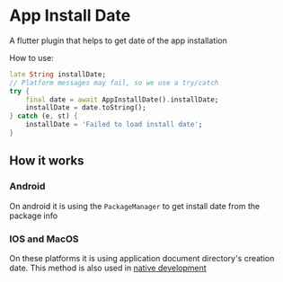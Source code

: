 # App Install Date

A flutter plugin that helps to get date of the app installation

How to use:
```dart
late String installDate;
// Platform messages may fail, so we use a try/catch 
try {
    final date = await AppInstallDate().installDate;
    installDate = date.toString();
} catch (e, st) {
    installDate = 'Failed to load install date';
}
```

## How it works
### Android
On android it is using the `PackageManager` to get install date from the package info

### IOS and MacOS
On these platforms it is using application document directory's creation date. This method is also used in [native development](https://stackoverflow.com/questions/4090512/how-to-determine-the-date-an-app-is-installed-or-used-for-the-first-time) 
